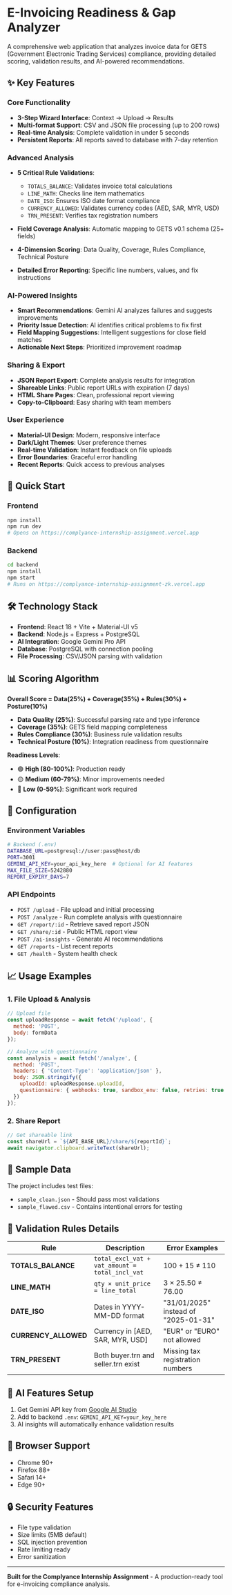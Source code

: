 # E-Invoicing Readiness & Gap Analyzer

A comprehensive web application that analyzes invoice data for GETS (Government Electronic Trading Services) compliance, providing detailed scoring, validation results, and AI-powered recommendations.

## ✨ Key Features

### Core Functionality
- **3-Step Wizard Interface**: Context → Upload → Results
- **Multi-format Support**: CSV and JSON file processing (up to 200 rows)
- **Real-time Analysis**: Complete validation in under 5 seconds
- **Persistent Reports**: All reports saved to database with 7-day retention

### Advanced Analysis
- **5 Critical Rule Validations**:
  - `TOTALS_BALANCE`: Validates invoice total calculations
  - `LINE_MATH`: Checks line item mathematics
  - `DATE_ISO`: Ensures ISO date format compliance
  - `CURRENCY_ALLOWED`: Validates currency codes (AED, SAR, MYR, USD)
  - `TRN_PRESENT`: Verifies tax registration numbers

- **Field Coverage Analysis**: Automatic mapping to GETS v0.1 schema (25+ fields)
- **4-Dimension Scoring**: Data Quality, Coverage, Rules Compliance, Technical Posture
- **Detailed Error Reporting**: Specific line numbers, values, and fix instructions

### AI-Powered Insights
- **Smart Recommendations**: Gemini AI analyzes failures and suggests improvements
- **Priority Issue Detection**: AI identifies critical problems to fix first
- **Field Mapping Suggestions**: Intelligent suggestions for close field matches
- **Actionable Next Steps**: Prioritized improvement roadmap

### Sharing & Export
- **JSON Report Export**: Complete analysis results for integration
- **Shareable Links**: Public report URLs with expiration (7 days)
- **HTML Share Pages**: Clean, professional report viewing
- **Copy-to-Clipboard**: Easy sharing with team members

### User Experience
- **Material-UI Design**: Modern, responsive interface
- **Dark/Light Themes**: User preference themes
- **Real-time Validation**: Instant feedback on file uploads
- **Error Boundaries**: Graceful error handling
- **Recent Reports**: Quick access to previous analyses

## 🚀 Quick Start

### Frontend
```bash
npm install
npm run dev
# Opens on https://complyance-internship-assignment.vercel.app
```

### Backend
```bash
cd backend
npm install
npm start
# Runs on https://complyance-internship-assignment-zk.vercel.app
```

## 🛠 Technology Stack

- **Frontend**: React 18 + Vite + Material-UI v5
- **Backend**: Node.js + Express + PostgreSQL
- **AI Integration**: Google Gemini Pro API
- **Database**: PostgreSQL with connection pooling
- **File Processing**: CSV/JSON parsing with validation

## 📊 Scoring Algorithm

**Overall Score = Data(25%) + Coverage(35%) + Rules(30%) + Posture(10%)**

- **Data Quality (25%)**: Successful parsing rate and type inference
- **Coverage (35%)**: GETS field mapping completeness
- **Rules Compliance (30%)**: Business rule validation results
- **Technical Posture (10%)**: Integration readiness from questionnaire

**Readiness Levels**:
- 🟢 **High (80-100%)**: Production ready
- 🟡 **Medium (60-79%)**: Minor improvements needed
- 🔴 **Low (0-59%)**: Significant work required

## 🔧 Configuration

### Environment Variables
```bash
# Backend (.env)
DATABASE_URL=postgresql://user:pass@host/db
PORT=3001
GEMINI_API_KEY=your_api_key_here  # Optional for AI features
MAX_FILE_SIZE=5242880
REPORT_EXPIRY_DAYS=7
```

### API Endpoints
- `POST /upload` - File upload and initial processing
- `POST /analyze` - Run complete analysis with questionnaire
- `GET /report/:id` - Retrieve saved report JSON
- `GET /share/:id` - Public HTML report view
- `POST /ai-insights` - Generate AI recommendations
- `GET /reports` - List recent reports
- `GET /health` - System health check

## 📈 Usage Examples

### 1. File Upload & Analysis
```javascript
// Upload file
const uploadResponse = await fetch('/upload', {
  method: 'POST',
  body: formData
});

// Analyze with questionnaire
const analysis = await fetch('/analyze', {
  method: 'POST',
  headers: { 'Content-Type': 'application/json' },
  body: JSON.stringify({
    uploadId: uploadResponse.uploadId,
    questionnaire: { webhooks: true, sandbox_env: false, retries: true }
  })
});
```

### 2. Share Report
```javascript
// Get shareable link
const shareUrl = `${API_BASE_URL}/share/${reportId}`;
await navigator.clipboard.writeText(shareUrl);
```

## 🧪 Sample Data

The project includes test files:
- `sample_clean.json` - Should pass most validations
- `sample_flawed.csv` - Contains intentional errors for testing

## 🎯 Validation Rules Details

| Rule | Description | Error Examples |
|------|-------------|----------------|
| **TOTALS_BALANCE** | `total_excl_vat + vat_amount = total_incl_vat` | 100 + 15 ≠ 110 |
| **LINE_MATH** | `qty × unit_price = line_total` | 3 × 25.50 ≠ 76.00 |
| **DATE_ISO** | Dates in YYYY-MM-DD format | "31/01/2025" instead of "2025-01-31" |
| **CURRENCY_ALLOWED** | Currency in [AED, SAR, MYR, USD] | "EUR" or "EURO" not allowed |
| **TRN_PRESENT** | Both buyer.trn and seller.trn exist | Missing tax registration numbers |

## 🤖 AI Features Setup

1. Get Gemini API key from [Google AI Studio](https://aistudio.google.com/app/apikey)
2. Add to backend `.env`: `GEMINI_API_KEY=your_key_here`
3. AI insights will automatically enhance validation results

## 📱 Browser Support

- Chrome 90+
- Firefox 88+
- Safari 14+
- Edge 90+

## 🔒 Security Features

- File type validation
- Size limits (5MB default)
- SQL injection prevention
- Rate limiting ready
- Error sanitization

---

**Built for the Complyance Internship Assignment** - A production-ready tool for e-invoicing compliance analysis.
